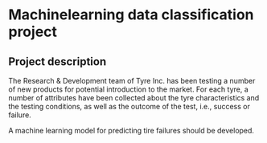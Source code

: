 # Machinelearning data classification project
## Project description
The Research & Development team of Tyre Inc. has been testing a number of new products for potential introduction to the market. For each tyre, a number of attributes have been collected about the tyre characteristics and the testing conditions, as well as the outcome of the test, i.e., success or failure. 

A machine learning model for predicting tire failures should be developed.

